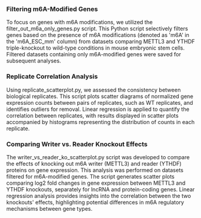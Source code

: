 ### Filtering m6A-Modified Genes
To focus on genes with m6A modifications, we utilized the filter_out_m6a_only_genes.py script. This Python script selectively filters genes based on the presence of m6A modifications (denoted as 'm6A' in the 'm6A_ESC_mm' column) from datasets comparing METTL3 and YTHDF triple-knockout to wild-type conditions in mouse embryonic stem cells. Filtered datasets containing only m6A-modified genes were saved for subsequent analyses.

### Replicate Correlation Analysis 
Using replicate_scatterplot.py, we assessed the consistency between biological replicates. This script plots scatter diagrams of normalized gene expression counts between pairs of replicates, such as WT replicates, and identifies outliers for removal. Linear regression is applied to quantify the correlation between replicates, with results displayed in scatter plots accompanied by histograms representing the distribution of counts in each replicate.

### Comparing Writer vs. Reader Knockout Effects
The writer_vs_reader_ko_scatterplot.py script was developed to compare the effects of knocking out m6A writer (METTL3) and reader (YTHDF) proteins on gene expression. This analysis was performed on datasets filtered for m6A-modified genes. The script generates scatter plots comparing log2 fold changes in gene expression between METTL3 and YTHDF knockouts, separately for lncRNA and protein-coding genes. Linear regression analysis provides insights into the correlation between the two knockouts' effects, highlighting potential differences in m6A regulatory mechanisms between gene types.